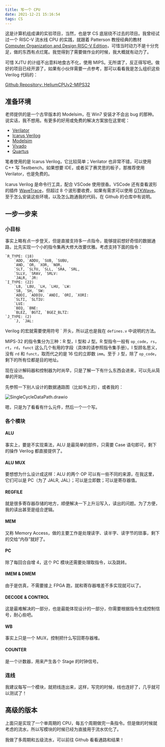 ```yaml
---
title: 写一个 CPU
date: 2021-12-21 15:16:54
tags: CS
---
```


这是计算机组成课的实验项目，当然，也是学 CS 底层绕不过去的项目。我曾经试过一个 RISC-V 流水线 CPU 的实践，就跟着 Patterson 教授经典的教材 [Computer Organization and Design RISC-V Edition](https://www.elsevier.com/books/computer-organization-and-design-risc-v-edition/patterson/978-0-12-820331-6)，可惜当时动力不是十分充足，做的东西有点烂尾。我觉得到了需要做作业的时候，我大概就有动力了。

可惜 XJTU 的计组不出意料地食古不化，使用 MIPS。无所谓了，反正得写吧。做好的项目已经开源了，如果有小伙伴需要一点参考，那可以看看我是怎么组织这些 Verilog 代码的：

[Github Repository: HeliumCPUv2-MIPS32](https://github.com/James-Hen/HeliumCPUv2-MIPS32)

## 准备环境

老师提供的是一个古早版本的 Modelsim，在 Win7 安装才不会出 bug 的那种。说实话，我不想用。有更多的好用或免费的解决方案放在这里呢：

 - [Verilator](https://www.veripool.org/verilator/)
 - [Icarus Verilog](http://iverilog.icarus.com/)
 - [Modelsim](https://eda.sw.siemens.com/en-US/ic/modelsim/)
 - [Vivado](https://china.xilinx.com/products/design-tools/vivado.html)
 - [Quartus](https://www.intel.com/content/www/us/en/software/programmable/quartus-prime/download.html)

笔者使用的是 Icarus Verilog，它比较简单；Verilator 也非常不错，可以使用 C++ 写 Testbench。如果想要 IDE，或者买了赛灵思的板子，那推荐使用 Verilator，也是免费的。

Icarus Verilog 是命令行工具，配合 VSCode 使用很香。VSCode 还有查看波形的插件 [WaveTrace](https://www.wavetrace.io/)，但超过 8 个波形要收费，如果有需求可以使用 [GTKWave](http://gtkwave.sourceforge.net/)。至于怎么安装这些环境，以及怎么跑通我的代码，在 Github 的仓库中有说明。

## 一步一步来

### 小目标

事实上略有点一步登天，但是直接支持多一点指令，能够提前想好奇怪的数据通路，比先实现一个小的指令集再大修大改要优雅。考虑支持下面的指令：

```plain
`R_TYPE: (18)
    `ADD, `ADDU, `SUB, `SUBU,
    `AND, `OR, `XOR, `NOR,
    `SLT, `SLTU, `SLL, `SRA, `SRL,
    `SLLV, `SRAV, `SRLV:
    `JALR, `JR:
`I_TYPE: (22)
    `LB, `LBU, `LH, `LHU, `LW:
    `SB, `SH, `SW:
    `ADDI, `ADDIU, `ANDI, `ORI, `XORI:
    `SLTI, `SLTIU:
    `LUI:
    `BEQ, `BNE:
    `BLEZ, `BGTZ, `BGEZ_BLTZ:
`J_TYPE: (2)
    `J, `JAL:
```

Verilog 的宏就需要使用符号 \` 开头，所以这也是我在 `defines.v` 中说明的方法。

MIPS-32 的指令集分为三种：R 型，I 型和 J 型。R 型指令一般有 `op_code`，`rs`，`rt`，`rd`，`funct` 这么几个有用的字段（具体的请参照指令集手册）。I 型顾名思义，没有 `rd` 和 `funct`，取而代之的是 16 位的立即数 `imm`。至于 `J` 型，除了 `op_code`，剩下的所有位都是目的地址。

现在设计解码器和控制器为时尚早，只是了解一下有什么东西会进来，可以先从简单的开始。

先参照一下别人设计的数据通路图（比如书上的），或者我的：

![SingleCycleDataPath.drawio](/images/WriteCPU/SingleCycleDataPath.drawio.png)

嗯，只是为了看看有什么元件，然后一个一个写。

### 各个模块

#### ALU

事实上，要是不实现乘法，ALU 是最简单的部件，只需要 Case 语句即可，剩下的操作 Verilog 都直接提供了。

#### ALU MUX

要想想为什么设计成这样：ALU 的两个 OP 可以有一些不同的来源，在我这里，它们可以是 PC（为了 JALR, JAL）；可以是立即数；可以是寄存器值。

#### REGFILE

就是很多寄存器存储的地方，顺便解决一下上升沿写入，读出的问题。为了方便，我的读出甚至是组合逻辑。

#### MEM

又称 Memory Access，做的主要工作是处理读字、读半字、读字节的琐事，剩下的交给“内存”就好了。

#### PC

除了每回合自增 4，这个 PC 模块还需要处理取指令，以及跳转。

#### IMEM & DMEM

由于是仿真，不需要接上 FPGA 跑，就和寄存器堆差不多实现就可以了。

#### DECODE & CONTROL

这是最难解决的一部分，也是最能体现设计的一部分，你需要根据指令生成控制信号，耐心些吧。

#### WB

事实上只是一个 MUX，控制把什么写回寄存器堆。

#### COUNTER

是一个计数器，用来产生各个 Stage 的时钟信号。

### 连线

我建议每写一个模块，就把线连出来，这样，写完的时候，线也连好了，几乎就可以测试了！

## 高级的版本

上面只是实现了一个单周期的 CPU，每五个周期做完一条指令。但是做的时候就考虑的流水，所以写模块的时候已经为直接用于流水优化了。

我做了多周期和五级流水，可以前往 Github 看看通路和结果！